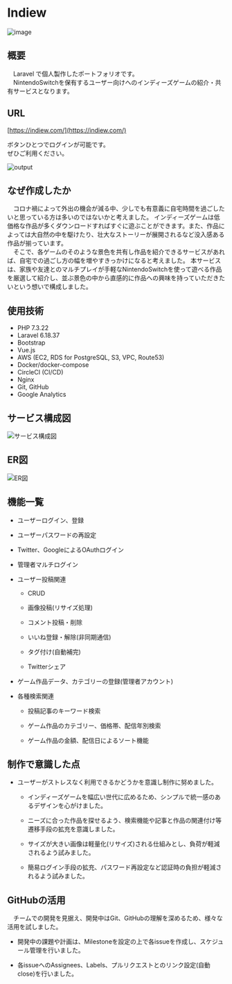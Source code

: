 # Indiew

![image](https://trip-switch-bucket.s3-ap-northeast-1.amazonaws.com/github_image_202010200206.jpeg)

## 概要

　Laravel で個人製作したポートフォリオです。  
　NintendoSwitchを保有するユーザー向けへのインディーズゲームの紹介・共有サービスとなります。

## URL

[https://indiew.com/](https://indiew.com/)

ボタンひとつでログインが可能です。  
ぜひご利用ください。

![output](https://user-images.githubusercontent.com/60908658/96631812-c7c83e80-1351-11eb-966a-1ad6ad72024f.gif)

## なぜ作成したか

　コロナ禍によって外出の機会が減る中、少しでも有意義に自宅時間を過ごしたいと思っている方は多いのではないかと考えました。
インディーズゲームは低価格な作品が多くダウンロードすればすぐに遊ぶことができます。また、作品によっては大自然の中を駆けたり、壮大なストーリーが展開されるなど没入感ある作品が揃っています。  
　そこで、各ゲームのそのような景色を共有し作品を紹介できるサービスがあれば、自宅での過ごし方の幅を増やすきっかけになると考えました。
本サービスは、家族や友達とのマルチプレイが手軽なNintendoSwitchを使って遊べる作品を厳選して紹介し、並ぶ景色の中から直感的に作品への興味を持っていただきたいという想いで構成しました。

## 使用技術

- PHP 7.3.22
- Laravel 6.18.37
- Bootstrap
- Vue.js
- AWS (EC2, RDS for PostgreSQL, S3, VPC, Route53)
- Docker/docker-compose
- CircleCI (CI/CD)
- Nginx
- Git, GitHub
- Google Analytics

## サービス構成図

![サービス構成図](https://trip-switch-bucket.s3-ap-northeast-1.amazonaws.com/20201007035453_indiew_back.png)

## ER図

![ER図](https://trip-switch-bucket.s3-ap-northeast-1.amazonaws.com/indiew_erd2_202010200130.png)

## 機能一覧

- ユーザーログイン、登録

- ユーザーパスワードの再設定

- Twitter、GoogleによるOAuthログイン

- 管理者マルチログイン

- ユーザー投稿関連

	- CRUD

	- 画像投稿(リサイズ処理)

	- コメント投稿・削除

	- いいね登録・解除(非同期通信)

	- タグ付け(自動補完)

	- Twitterシェア

- ゲーム作品データ、カテゴリーの登録(管理者アカウント)

- 各種検索関連

	- 投稿記事のキーワード検索

	- ゲーム作品のカテゴリー、価格帯、配信年別検索

	- ゲーム作品の金額、配信日によるソート機能

## 制作で意識した点

- ユーザーがストレスなく利用できるかどうかを意識し制作に努めました。

	- インディーズゲームを幅広い世代に広めるため、シンプルで統一感のあるデザインを心がけました。

	- ニーズに合った作品を探せるよう、検索機能や記事と作品の関連付け等遷移手段の拡充を意識しました。

	- サイズが大きい画像は軽量化(リサイズ)される仕組みとし、負荷が軽減されるよう試みました。

	- 簡易ログイン手段の拡充、パスワード再設定など認証時の負担が軽減されるよう試みました。

## GitHubの活用

　チームでの開発を見据え、開発中はGit、GitHubの理解を深めるため、様々な活用を試しました。

- 開発中の課題や計画は、Milestoneを設定の上で各issueを作成し、スケジュール管理を行いました。

- 各issueへのAssignees、Labels、プルリクエストとのリンク設定(自動close)を行いました。